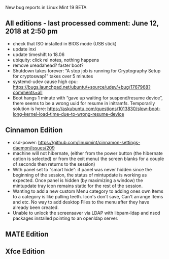 New bug reports in Linux Mint 19 BETA

All editions - last processed comment: June 12, 2018 at 2:50 pm
---------------------------------------------------------------

- check that ISO installed in BIOS mode (USB stick)
- update inxi
- update timeshift to 18.06
- ubiquity: click rel notes, nothing happens
- remove ureadahead? faster boot?
- Shutdown takes forever: “A stop job is running for Cryptography Setup for cryptoswap1” takes over 5 minutes
- systemd-udev cause high cpu: https://bugs.launchpad.net/ubuntu/+source/udev/+bug/1767968?comments=all
- Boot hangs 1 minute with “gave up waiting for suspend/resume device”, there seems to be a wrong uuid for resume in initramfs. Temporarily solution is here: https://askubuntu.com/questions/1013830/slow-boot-long-kernel-load-time-due-to-wrong-resume-device

Cinnamon Edition
----------------

- csd-power: https://github.com/linuxmint/cinnamon-settings-daemon/issues/209
- machine will not hibernate, (either from the power button (the hibernate option is selected) or from the exit menu) the screen blanks for a couple of seconds then returns to the session)
- With panel set to “smart hide”: if panel was never hidden since the beginning of the session, the status of mintupdate is working as expected. Once panel is hidden (by maximizing a window) the mintupdate tray icon remains static for the rest of the session.
- Wanting to add a new custom Menu category to adding ones own Items to a category is like pulling teeth. Icon's don't save, Can't arrange Items and etc. No way to add desktop Files to the menu after they have already been created.
- Unable to unlock the screensaver via LDAP with libpam-ldap and nscd packages installed pointing to an openldap server.

MATE Edition
------------

Xfce Edition
------------

